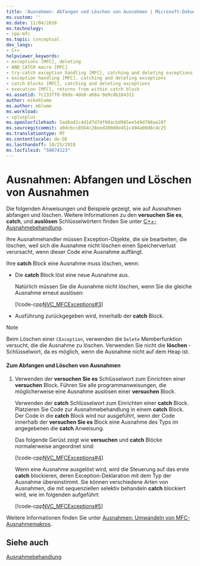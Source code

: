 ```yaml
---
title: 'Ausnahmen: Abfangen und Löschen von Ausnahmen | Microsoft-Dokumentation'
ms.custom: ''
ms.date: 11/04/2016
ms.technology:
- cpp-mfc
ms.topic: conceptual
dev_langs:
- C++
helpviewer_keywords:
- exceptions [MFC], deleting
- AND_CATCH macro [MFC]
- try-catch exception handling [MFC], catching and deleting exceptions
- exception handling [MFC], catching and deleting exceptions
- catch blocks [MFC], catching and deleting exceptions
- execution [MFC], returns from within catch block
ms.assetid: 7c233ff0-89de-4de0-a68a-9e9cdb164311
author: mikeblome
ms.author: mblome
ms.workload:
- cplusplus
ms.openlocfilehash: 5ad6ad1c4d1d7d74f60acbd985ee549d708ae28f
ms.sourcegitcommit: a9dcbcc85b4c28eed280d8e451c494a00d8c4c25
ms.translationtype: MT
ms.contentlocale: de-DE
ms.lasthandoff: 10/25/2018
ms.locfileid: "50074123"
---
```

# <a name="exceptions-catching-and-deleting-exceptions"></a>Ausnahmen: Abfangen und Löschen von Ausnahmen

Die folgenden Anweisungen und Beispiele gezeigt, wie auf Ausnahmen abfangen und löschen. Weitere Informationen zu den **versuchen Sie es**, **catch**, und **auslösen** Schlüsselwörtern finden Sie unter [C++-Ausnahmebehandlung](../cpp/cpp-exception-handling.md).

Ihre Ausnahmehandler müssen Exception-Objekte, die sie bearbeiten, die löschen, weil sich die Ausnahme nicht löschen einen Speicherverlust verursacht, wenn dieser Code eine Ausnahme auffängt.

Ihre **catch** Block eine Ausnahme muss löschen, wenn:

- Die **catch** Block löst eine neue Ausnahme aus.

   Natürlich müssen Sie die Ausnahme nicht löschen, wenn Sie die gleiche Ausnahme erneut auslösen:

   [!code-cpp[NVC_MFCExceptions#3](../mfc/codesnippet/cpp/exceptions-catching-and-deleting-exceptions_1.cpp)]

- Ausführung zurückgegeben wird, innerhalb der **catch** Block.

> [!NOTE]
>  Beim Löschen einer `CException`, verwenden die `Delete` Memberfunktion versucht, die die Ausnahme zu löschen. Verwenden Sie nicht die **löschen** -Schlüsselwort, da es möglich, wenn die Ausnahme nicht auf dem Heap ist.

#### <a name="to-catch-and-delete-exceptions"></a>Zum Abfangen und Löschen von Ausnahmen

1. Verwenden der **versuchen Sie es** Schlüsselwort zum Einrichten einer **versuchen** Block. Führen Sie alle programmanweisungen, die möglicherweise eine Ausnahme auslösen einer **versuchen** Block.

   Verwenden der **catch** Schlüsselwort zum Einrichten einer **catch** Block. Platzieren Sie Code zur Ausnahmebehandlung in einem **catch** Block. Der Code in die **catch** Block wird nur ausgeführt, wenn der Code innerhalb der **versuchen Sie es** Block eine Ausnahme des Typs im angegebenen die **catch** Anweisung.

   Das folgende Gerüst zeigt wie **versuchen** und **catch** Blöcke normalerweise angeordnet sind:

   [!code-cpp[NVC_MFCExceptions#4](../mfc/codesnippet/cpp/exceptions-catching-and-deleting-exceptions_2.cpp)]

   Wenn eine Ausnahme ausgelöst wird, wird die Steuerung auf das erste **catch** blockieren, deren Exception-Deklaration mit dem Typ der Ausnahme übereinstimmt. Sie können verschiedene Arten von Ausnahmen, die mit sequenziellen selektiv behandeln **catch** blockiert wird, wie im folgenden aufgeführt:

   [!code-cpp[NVC_MFCExceptions#5](../mfc/codesnippet/cpp/exceptions-catching-and-deleting-exceptions_3.cpp)]

Weitere Informationen finden Sie unter [Ausnahmen: Umwandeln von MFC-Ausnahmemakros](../mfc/exceptions-converting-from-mfc-exception-macros.md).

## <a name="see-also"></a>Siehe auch

[Ausnahmebehandlung](../mfc/exception-handling-in-mfc.md)

